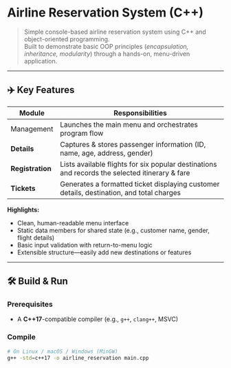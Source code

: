 # Airline Reservation System (C++)

> Simple console-based airline reservation system using C++ and object-oriented programming.  
> Built to demonstrate basic OOP principles (*encapsulation, inheritance, modularity*) through a hands-on, menu-driven application.

---

## ✈️  Key Features

| Module        | Responsibilities |
|---------------|------------------|
| Management   | Launches the main menu and orchestrates program flow |
| **Details**      | Captures & stores passenger information (ID, name, age, address, gender) |
| **Registration** | Lists available flights for six popular destinations and records the selected itinerary & fare |
| **Tickets**      | Generates a formatted ticket displaying customer details, destination, and total charges |

**Highlights:**
- Clean, human-readable menu interface
- Static data members for shared state (e.g., customer name, gender, flight details)
- Basic input validation with return-to-menu logic
- Extensible structure—easily add new destinations or features

---

## 🛠 Build & Run

### Prerequisites
- A **C++17**-compatible compiler (e.g., `g++`, `clang++`, MSVC)

### Compile
```bash
# On Linux / macOS / Windows (MinGW)
g++ -std=c++17 -o airline_reservation main.cpp
